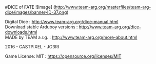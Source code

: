 #DICE of FATE
![Image]
(http://www.team-arg.org/masterfiles/team-arg-dice/images/banner-ID-37.png)

Digital Dice : http://www.team-arg.org/dice-manual.html  
Download stable Arduboy versions :  http://www.team-arg.org/dice-downloads.html  
MADE by TEAM a.r.g. : http://www.team-arg.org/more-about.html

2016 - CASTPIXEL - JO3RI

Game License: MIT : https://opensource.org/licenses/MIT
